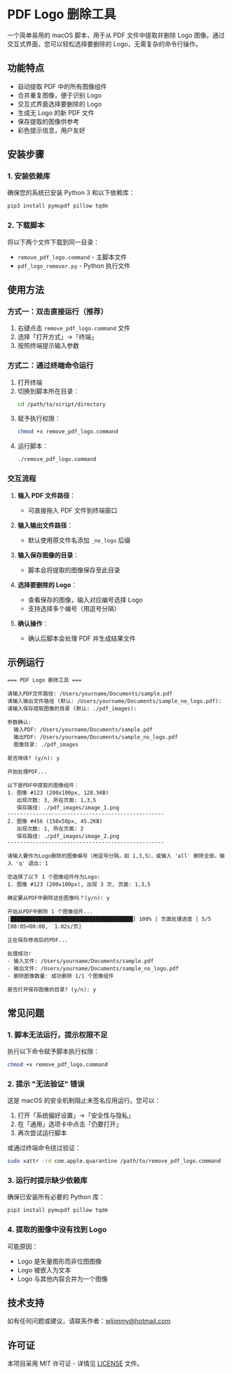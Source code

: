 # PDF Logo 删除工具

一个简单易用的 macOS 脚本，用于从 PDF 文件中提取并删除 Logo 图像。通过交互式界面，您可以轻松选择要删除的 Logo，无需复杂的命令行操作。

## 功能特点

- 自动提取 PDF 中的所有图像组件
- 合并重复图像，便于识别 Logo
- 交互式界面选择要删除的 Logo
- 生成无 Logo 的新 PDF 文件
- 保存提取的图像供参考
- 彩色提示信息，用户友好

## 安装步骤

### 1. 安装依赖库

确保您的系统已安装 Python 3 和以下依赖库：

```bash
pip3 install pymupdf pillow tqdm
```

### 2. 下载脚本

将以下两个文件下载到同一目录：

- `remove_pdf_logo.command` - 主脚本文件
- `pdf_logo_remover.py` - Python 执行文件

## 使用方法

### 方式一：双击直接运行（推荐）

1. 右键点击 `remove_pdf_logo.command` 文件
2. 选择「打开方式」→「终端」
3. 按照终端提示输入参数

### 方式二：通过终端命令运行

1. 打开终端
2. 切换到脚本所在目录：
   ```bash
   cd /path/to/script/directory
   ```
3. 赋予执行权限：
   ```bash
   chmod +x remove_pdf_logo.command
   ```
4. 运行脚本：
   ```bash
   ./remove_pdf_logo.command
   ```

### 交互流程

1. **输入 PDF 文件路径**：
   - 可直接拖入 PDF 文件到终端窗口

2. **输入输出文件路径**：
   - 默认使用原文件名添加 `_no_logo` 后缀

3. **输入保存图像的目录**：
   - 脚本会将提取的图像保存至此目录

4. **选择要删除的 Logo**：
   - 查看保存的图像，输入对应编号选择 Logo
   - 支持选择多个编号（用逗号分隔）

5. **确认操作**：
   - 确认后脚本会处理 PDF 并生成结果文件

## 示例运行

```
=== PDF Logo 删除工具 ===

请输入PDF文件路径: /Users/yourname/Documents/sample.pdf
请输入输出文件路径 (默认: /Users/yourname/Documents/sample_no_logo.pdf): 
请输入保存提取图像的目录 (默认: ./pdf_images): 

参数确认:
  输入PDF: /Users/yourname/Documents/sample.pdf
  输出PDF: /Users/yourname/Documents/sample_no_logo.pdf
  图像目录: ./pdf_images

是否继续? (y/n): y

开始处理PDF...

以下是PDF中提取的图像组件：
1. 图像 #123 (200x100px, 128.5KB)
   出现次数: 3, 所在页面: 1,3,5
   保存路径: ./pdf_images/image_1.png
--------------------------------------------------
2. 图像 #456 (150x50px, 45.2KB)
   出现次数: 1, 所在页面: 2
   保存路径: ./pdf_images/image_2.png
--------------------------------------------------

请输入要作为Logo删除的图像编号（用逗号分隔，如 1,3,5），或输入 'all' 删除全部，输入 'q' 退出: 1

您选择了以下 1 个图像组件作为Logo:
1. 图像 #123 (200x100px), 出现 3 次, 页面: 1,3,5

确定要从PDF中删除这些图像吗？(y/n): y

开始从PDF中删除 1 个图像组件...
[███████████████████████████████████████] 100% | 页面处理进度 | 5/5 [00:05<00:00,  1.02s/页]

正在保存修改后的PDF...

处理成功!
- 输入文件: /Users/yourname/Documents/sample.pdf
- 输出文件: /Users/yourname/Documents/sample_no_logo.pdf
- 删除图像数量: 成功删除 1/1 个图像组件

是否打开保存图像的目录? (y/n): y
```

## 常见问题

### 1. 脚本无法运行，提示权限不足

执行以下命令赋予脚本执行权限：

```bash
chmod +x remove_pdf_logo.command
```

### 2. 提示 "无法验证" 错误

这是 macOS 的安全机制阻止未签名应用运行。您可以：

1. 打开「系统偏好设置」→「安全性与隐私」
2. 在「通用」选项卡中点击「仍要打开」
3. 再次尝试运行脚本

或通过终端命令绕过验证：

```bash
sudo xattr -rd com.apple.quarantine /path/to/remove_pdf_logo.command
```

### 3. 运行时提示缺少依赖库

确保已安装所有必要的 Python 库：

```bash
pip3 install pymupdf pillow tqdm
```

### 4. 提取的图像中没有找到 Logo

可能原因：
- Logo 是矢量图形而非位图图像
- Logo 被嵌入为文本
- Logo 与其他内容合并为一个图像

## 技术支持

如有任何问题或建议，请联系作者：wljimmy@hotmail.com

## 许可证

本项目采用 MIT 许可证 - 详情见 [LICENSE](LICENSE) 文件。
